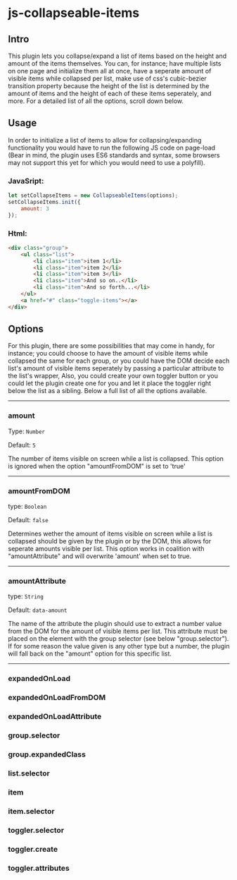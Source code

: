 # js-collapseable-items

## Intro

This plugin lets you collapse/expand a list of items based on the height and amount of the items themselves. You can, for instance; have multiple lists on one page and initialize them all at once, have a seperate amount of visible items while collapsed per list, make use of css's cubic-bezier transition property because the height of the list is determined by the amount of items and the height of each of these items seperately, and more. For a detailed list of all the options, scroll down below.

## Usage

In order to initialize a list of items to allow for collapsing/expanding functionality you would have to run the following JS code on page-load (Bear in mind, the plugin uses ES6 standards and syntax, some browsers may not support this yet for which you would need to use a polyfill).

### JavaSript:
```javascript
let setCollapseItems = new CollapseableItems(options);
setCollapseItems.init({
    amount: 3
});
```
### Html:
```html
<div class="group">
    <ul class="list">
        <li class="item">item 1</li>
        <li class="item">item 2</li>
        <li class="item">item 3</li>
        <li class="item">And so on..</li>
        <li class="item">And so forth...</li>
    </ul>
    <a href="#" class="toggle-items"></a>
</div>
```

## Options
For this plugin, there are some possibilities that may come in handy, for instance; you could choose to have the amount of visible items while collapsed the same for each group, or you could have the DOM decide each list's amount of visible items seperately by passing a particular attribute to the list's wrapper, Also, you could create your own toggler button or you could let the plugin create one for you and let it place the toggler right below the list as a sibling. Below a full list of all the options available.


---

### amount
Type: `Number`

Default: `5`

The number of items visible on screen while a list is collapsed. This option is ignored when the option "amountFromDOM" is set to 'true'

---

### amountFromDOM
type: `Boolean`

Default: `false`

Determines wether the amount of items visible on screen while a list is collapsed should be given by the plugin or by the DOM, this allows for seperate amounts visible per list. This option works in coalition with "amountAttribute" and will overwrite 'amount' when set to true.

---

### amountAttribute
type: `String`

Default: `data-amount`

The name of the attribute the plugin should use to extract a number value from the DOM for the amount of visible items per list. This attribute must be placed on the element with the group selector (see below "group.selector"). If for some reason the value given is any other type but a number, the plugin will fall back on the "amount" option for this specific list.

---

### expandedOnLoad

### expandedOnLoadFromDOM

### expandedOnLoadAttribute


### group.selector

### group.expandedClass


### list.selector

### item

### item.selector


### toggler.selector

### toggler.create

### toggler.attributes
